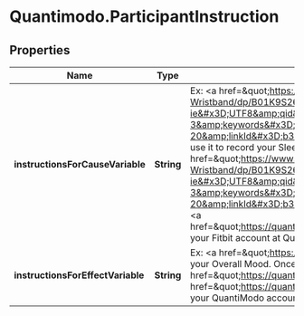 # Quantimodo.ParticipantInstruction

## Properties
Name | Type | Description | Notes
------------ | ------------- | ------------- | -------------
**instructionsForCauseVariable** | **String** | Ex: &lt;a href&#x3D;\&quot;https://www.amazon.com/Fitbit-Charge-Heart-Fitness-Wristband/dp/B01K9S260E/ref&#x3D;as_li_ss_tl?ie&#x3D;UTF8&amp;qid&#x3D;1493518902&amp;sr&#x3D;8-3&amp;keywords&#x3D;fitbit&amp;th&#x3D;1&amp;linkCode&#x3D;ll1&amp;tag&#x3D;quant08-20&amp;linkId&#x3D;b357b0833de73b0c4e935fd7c13a079e\&quot;&gt;Obtain Fitbit&lt;/a&gt; and use it to record your Sleep Duration. Once you have a &lt;a href&#x3D;\&quot;https://www.amazon.com/Fitbit-Charge-Heart-Fitness-Wristband/dp/B01K9S260E/ref&#x3D;as_li_ss_tl?ie&#x3D;UTF8&amp;qid&#x3D;1493518902&amp;sr&#x3D;8-3&amp;keywords&#x3D;fitbit&amp;th&#x3D;1&amp;linkCode&#x3D;ll1&amp;tag&#x3D;quant08-20&amp;linkId&#x3D;b357b0833de73b0c4e935fd7c13a079e\&quot;&gt;Fitbit&lt;/a&gt; account, &lt;a href&#x3D;\&quot;https://quantimodo.quantimo.do/ionic/Modo/www/#/app/import\&quot;&gt;connect your  Fitbit account at QuantiModo&lt;/a&gt; to automatically import and analyze your data. | [optional] 
**instructionsForEffectVariable** | **String** | Ex: &lt;a href&#x3D;\&quot;https://quantimo.do\&quot;&gt;Obtain QuantiModo&lt;/a&gt; and use it to record your Overall Mood. Once you have a &lt;a href&#x3D;\&quot;https://quantimo.do\&quot;&gt;QuantiModo&lt;/a&gt; account, &lt;a href&#x3D;\&quot;https://quantimodo.quantimo.do/ionic/Modo/www/#/app/import\&quot;&gt;connect your  QuantiModo account at QuantiModo&lt;/a&gt; to automatically import and analyze your data. | [optional] 


